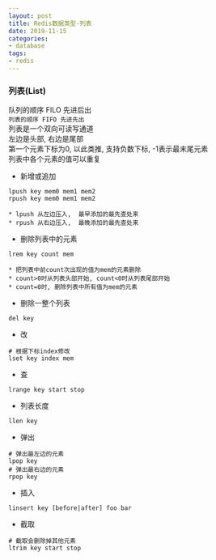 ```yaml
---
layout: post
title: Redis数据类型-列表
date: 2019-11-15
categories:
- database
tags:
- redis
---
```

### 列表(List)
队列的顺序 FILO 先进后出<br>
`列表的顺序 FIFO 先进先出`<br>
列表是一个双向可读写通道<br>
左边是头部, 右边是尾部<br>
第一个元素下标为0, 以此类推, 支持负数下标, -1表示最末尾元素<br>
列表中各个元素的值可以重复<br>

* 新增或追加
```
lpush key mem0 mem1 mem2
rpush key mem0 mem1 mem2
```
	* lpush 从左边压入,  最早添加的最先查处来
	* rpush 从右边压入,  最晚添加的最先查处来
* 删除列表中的元素
```
lrem key count mem
```
	* 把列表中前count次出现的值为mem的元素删除
	* count>0时从列表头部开始, count<0时从列表尾部开始
	* count=0时, 删除列表中所有值为mem的元素
* 删除一整个列表
```
del key
```
* 改
```
# 根据下标index修改
lset key index mem
```
* 查
```
lrange key start stop
```
* 列表长度
```
llen key
```
* 弹出
```
# 弹出最左边的元素
lpop key
# 弹出最右边的元素
rpop key
```
* 插入
```
linsert key [before|after] foo bar
```
* 截取
```
# 截取会删除掉其他元素
ltrim key start stop
```

